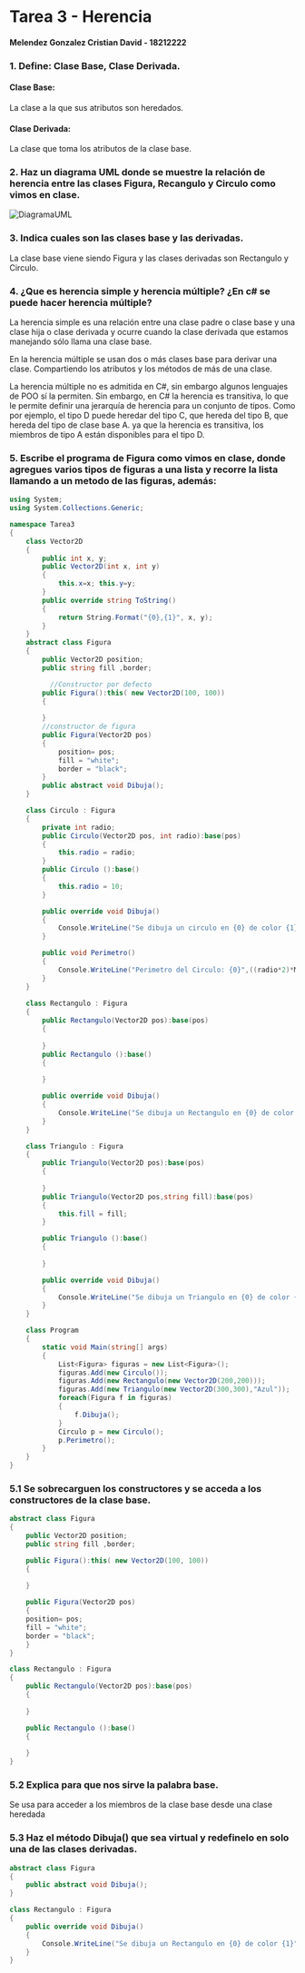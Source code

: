 # Tarea 3 - Herencia
#### Melendez Gonzalez Cristian David - 18212222

### 1. Define: Clase Base, Clase Derivada.

#### Clase Base:
La clase a la que sus atributos son heredados.

#### Clase Derivada:
La clase que toma los atributos de la clase base.

### 2.  Haz un diagrama UML donde se muestre la relación de herencia entre las  clases Figura, Recangulo y Circulo como vimos en clase.
![DiagramaUML](./img/uml1.PNG)

### 3. Indica cuales son las clases base y las derivadas.
La clase base viene siendo Figura y las clases derivadas son Rectangulo y Circulo.

### 4. ¿Que es herencia simple y herencia múltiple? ¿En c# se puede hacer herencia múltiple?
La herencia simple es una relación entre una clase padre o clase base y una clase hija o clase derivada y ocurre cuando la clase derivada que estamos manejando sólo llama una clase base.

En la herencia múltiple se usan dos o más clases base para derivar una clase. Compartiendo los atributos y los métodos de más de una clase.

La herencia múltiple no es admitida en C#, sin embargo algunos lenguajes de POO sí la permiten. Sin embargo, en C# la herencia es transitiva, lo que le permite definir una jerarquía de herencia para un conjunto de tipos. Como por ejemplo, el tipo D puede heredar del tipo C, que hereda del tipo B, que hereda del tipo de clase base A. ya que la herencia es transitiva, los miembros de tipo A están disponibles para el tipo D.

### 5. Escribe el programa de Figura como vimos en clase, donde agregues varios tipos de figuras a una lista y recorre la lista llamando a un metodo de las figuras, además:
```csharp
using System;
using System.Collections.Generic;

namespace Tarea3
{
    class Vector2D
    {
        public int x, y;
        public Vector2D(int x, int y)
        {
            this.x=x; this.y=y;
        }
        public override string ToString()
        {
            return String.Format("{0},{1}", x, y);
        }
    }
    abstract class Figura
    {
        public Vector2D position;
        public string fill ,border;

          //Constructor por defecto 
        public Figura():this( new Vector2D(100, 100))
        {
            
        }
        //constructor de figura
        public Figura(Vector2D pos)
        {
            position= pos;
            fill = "white";
            border = "black";
        }
        public abstract void Dibuja();
    }

    class Circulo : Figura
    {
        private int radio;
        public Circulo(Vector2D pos, int radio):base(pos)
        {
            this.radio = radio;
        }
        public Circulo ():base()
        {
            this.radio = 10;
        }

        public override void Dibuja() 
        {
            Console.WriteLine("Se dibuja un circulo en {0} de color {1}", position, fill);
        }

        public void Perimetro()
        {
            Console.WriteLine("Perimetro del Circulo: {0}",((radio*2)*Math.PI));
        }
    }
 
    class Rectangulo : Figura
    {
        public Rectangulo(Vector2D pos):base(pos)
        {
            
        }
        public Rectangulo ():base()
        {
            
        }

        public override void Dibuja() 
        {
            Console.WriteLine("Se dibuja un Rectangulo en {0} de color {1}", position, fill);
        }
    }

    class Triangulo : Figura
    {
        public Triangulo(Vector2D pos):base(pos)
        {
            
        }
        public Triangulo(Vector2D pos,string fill):base(pos)
        {
            this.fill = fill;
        }

        public Triangulo ():base()
        {
            
        }

        public override void Dibuja() 
        {
            Console.WriteLine("Se dibuja un Triangulo en {0} de color {1}", position, fill);
        }
    }

    class Program
    {
        static void Main(string[] args)
        {
            List<Figura> figuras = new List<Figura>();
            figuras.Add(new Circulo());
            figuras.Add(new Rectangulo(new Vector2D(200,200)));
            figuras.Add(new Triangulo(new Vector2D(300,300),"Azul"));
            foreach(Figura f in figuras)
            {
                f.Dibuja();  
            }
            Circulo p = new Circulo();
            p.Perimetro();
        }
    }
}
```
### 5.1 Se sobrecarguen los constructores y se acceda a los constructores de la clase base.
```csharp
abstract class Figura
{
    public Vector2D position;
    public string fill ,border;

    public Figura():this( new Vector2D(100, 100))
    {
        
    }

    public Figura(Vector2D pos)
    {
    position= pos;
    fill = "white";
    border = "black";
    }
}

class Rectangulo : Figura
{
    public Rectangulo(Vector2D pos):base(pos)
    {
            
    }

    public Rectangulo ():base()
    {
            
    }
}
```

### 5.2 Explica para que nos sirve la palabra base.
Se usa para acceder a los miembros de la clase base desde una clase heredada

### 5.3  Haz el método Dibuja() que sea virtual y redefinelo en solo una de las clases derivadas.
```csharp
abstract class Figura
{
    public abstract void Dibuja();
}

class Rectangulo : Figura
{
    public override void Dibuja() 
    {
        Console.WriteLine("Se dibuja un Rectangulo en {0} de color {1}", position, fill);
    }
}
```
